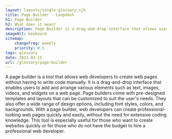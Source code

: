 ```yaml
--- 
layout: layouts/single-glossary.njk
title: Page Builder - Loopdash
h1: Page Builder
h2: What does it mean?
description: Page Builder is a drag-and-drop interface that allows users to easily create and customize complex page layouts in WordPress without the need for coding.
imageAlt: keyboard
sitemap:
	changefreq: weekly
	priority: 0.5
tags: glossary
date: 2023-03-15
url: /glossary/page-builder
---
```


A page builder is a tool that allows web developers to create web pages without having to write code manually. It is a drag-and-drop interface that enables users to add and arrange various elements such as text, images, videos, and widgets on a web page. Page builders come with pre-designed templates and layouts that can be customized to suit the user's needs. They also offer a wide range of design options, including font styles, colors, and backgrounds. With a page builder, web developers can create professional-looking web pages quickly and easily, without the need for extensive coding knowledge. This tool is especially useful for those who want to create websites quickly or for those who do not have the budget to hire a professional web developer.
